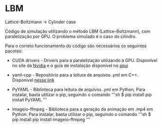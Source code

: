 # LBM
Lattice-Boltzmann -> Cylinder case

Código de simulação utilizando o método LBM (Lattice-Boltzmann), com paralelização por GPU.
O problema simulado é o caso do cilindro.

Para o correto funcionamento do código são necessários os seguintes pacotes:

* CUDA drivers - Drivers para a paralelização utilizando a GPU. Disponível no site da [Nvidia](https://developer.nvidia.com/cuda-downloads) e o guia de instalação disponível no [aqui](https://docs.nvidia.com/cuda/cuda-quick-start-guide/index.html)

* yaml-cpp - Repositório para a leitura de arquivos .yml em C++. Disponível [nesse link](https://github.com/jbeder/yaml-cpp)

* PyYAML - Biblioteca para leitura de arquivos .yml em Python. Para instalar, basta utilizar o pip, seguindo o comando
	'''sh
	$ pip install pip install PyYAML
	'''
* imageio-ffmpeg - Biblioteca para a geração da animação em .mp4 em Python. Para instalar, basta utilizar o pip, seguindo o comando
	'''sh
	$ pip install pip install imageio-ffmpeg
	'''
